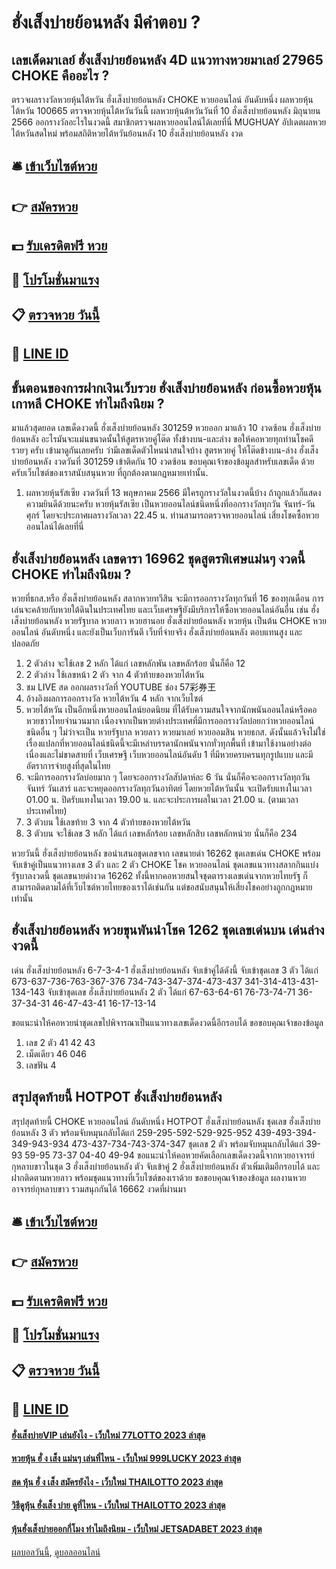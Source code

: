 # ฮั่งเส็งบ่ายย้อนหลัง มีคำตอบ ?
## เลขเด็ดมาเลย์ ฮั่งเส็งบ่ายย้อนหลัง 4D แนวทางหวยมาเลย์ 27965 CHOKE คืออะไร ?
ตรวจผลรางวัลหวยหุ้นไต้หวัน ฮั่งเส็งบ่ายย้อนหลัง CHOKE หวยออนไลน์ อันดับหนึ่ง ผลหวยหุ้นไต้หวัน 100665 ตรวจหวยหุ้นไต้หวันวันนี้ ผลหวยหุ้นต้หวันวันที่ 10 ฮั่งเส็งบ่ายย้อนหลัง มิถุนายน 2566 ออกรางวัลอะไรในงวดนี้ สมาชิกตรวจผลหวยออนไลน์ได้เลยที่นี่ MUGHUAY อัปเดตผลหวยไต้หวันสดใหม่ พร้อมสถิติหวยไต้หวันย้อนหลัง 10 ฮั่งเส็งบ่ายย้อนหลัง งวด

## 🛎 [เข้าเว็บไซต์หวย](https://bit.ly/3BG5bNw)
## 👉 [สมัครหวย](https://bit.ly/3BG5bNw)
## 💵 [รับเครดิตฟรี หวย](https://bit.ly/3C3mvgS)
## 👑 [โปรโมชั่นมาแรง](https://bit.ly/3C3mvgS)
## 📋 [ตรวจหวย วันนี้](https://bit.ly/3C3mvgS)
## 📱 [LINE ID](https://bit.ly/3C3mvgS)

## ขั้นตอนของการฝากเงินเว็บรวย ฮั่งเส็งบ่ายย้อนหลัง ก่อนซื้อหวยหุ้นเกาหลี CHOKE ทำไมถึงนิยม ?
มาแล้วสุดยอด เลขเด็ดงวดนี้ ฮั่งเส็งบ่ายย้อนหลัง 301259 หวยออก มาแล้ว 10 งวดซ้อน ฮั่งเส็งบ่ายย้อนหลัง อะไรมันจะแม่นขนาดนั้นให้สูตรหวยคู่โต๊ด ทั้งข้างบน-และล่าง ขอให้คอหวยทุกท่านโชคดีรวยๆ ครับ เข้ามาดูกันเลยครับ ว่ามีเลขเด็ดตัวไหนน่าสนใจบ้าง
สูตรหวยคู่ ให้โต๊ดข้างบน-ล่าง ฮั่งเส็งบ่ายย้อนหลัง งวดวันที่ 301259 เข้าติดกัน 10 งวดซ้อน
ขอบคุณเจ้าของข้อมูลสำหรับเลขเด็ด ด้วยครับเว็บไซต์ของเราสนับสนุนหวย ที่ถูกต้องตามกฏหมายเท่านั้น.
1. ผลหวยหุ้นรัสเซีย งวดวันที่ 13 พฤษภาคม 2566 มีใครถูกรางวัลในงวดนี้บ้าง ถ้าถูกแล้วก็แสดงความยินดีด้วยนะครับ หวยหุ้นรัสเซีย เป็นหวยออนไลน์ชนิดหนึ่งที่ออกรางวัลทุกวัน จันทร์-วันศุกร์ โดยจะประกาศผลรางวัลเวลา 22.45 น. ท่านสามารถตรวจหวยออนไลน์ เสี่ยงโชคซื้อหวยออนไลน์ได้เลยที่นี่

## ฮั่งเส็งบ่ายย้อนหลัง เลขดารา 16962 ชุดสูตรพิเศษแม่นๆ งวดนี้ CHOKE ทำไมถึงนิยม ?
หวยที่ธกส.หรือ ฮั่งเส็งบ่ายย้อนหลัง สลากหวยทวีสิน จะมีการออกรางวัลทุกวันที่ 16 ของทุกเดือน การเล่นจะคล้ายกับหวยใต้ดินในประเทศไทย และเว็บเศรษฐียังมีบริการให้ซื้อหวยออนไลน์อันอื่น เช่น ฮั่งเส็งบ่ายย้อนหลัง หวยรัฐบาล หวยลาว หวยฮานอย ฮั่งเส็งบ่ายย้อนหลัง หวยหุ้น เป็นต้น CHOKE หวยออนไลน์ อันดับหนึ่ง และยังเป็นเว็บการันตี เว็บที่จ่ายจริง ฮั่งเส็งบ่ายย้อนหลัง ตอบแทนสูง และปลอดภัย
1. 2 ตัวล่าง จะใช้เลข 2 หลัก ได้แก่ เลขหลักพัน เลขหลักร้อย นั่นก็คือ 12
2. 2 ตัวล่าง ใช้เลขหน้า 2 ตัว จาก 4 ตัวท้ายของหวยไต้หวัน
3. ชม LIVE สด ออกผลรางวัลที่ YOUTUBE ช่อง 57彩券王
4. อ้างอิงผลการออกรางวัล หวยไต้หวัน 4 หลัก จากเว็บไซต์
5. หวยไต้หวัน เป็นอีกหนึ่งหวยออนไลน์ยอดนิยม ที่ได้รับความสนใจจากนักพนันออนไลน์หรือคอหวยชาวไทยจำนวนมาก เนื่องจากเป็นหวยต่างประเทศที่มีการออกรางวัลบ่อยกว่าหวยออนไลน์ชนิดอื่น ๆ ไม่ว่าจะเป็น หวยรัฐบาล หวยลาว หวยมาเลย์ หวยออมสิน หวยธกส. ดังนั้นแล้วจึงไม่ใช่เรื่องแปลกที่หวยออนไลน์ชนิดนี้จะมีเหล่าบรรดานักพนันจากทั่วทุกพื้นที่ เข้ามาใช้งานอย่างต่อเนื่องและไม่ขาดสายที่ เว็บเศรษฐี เว็บหวยออนไลน์อันดับ 1 ที่มีหวยครบครนทุกรูปแบบ และมีอัตราการจ่ายสูงที่สุดในไทย
6. จะมีการออกรางวัลบ่อยมาก ๆ โดยจะออกรางวัลสัปดาห์ละ 6 วัน นั่นก็คือจะออกรางวัลทุกวันจันทร์ วันเสาร์ และจะหยุดออกรางวัลทุกวันอาทิตย์ โดยหวยไต้หวันนั้น จะเปิดรับแทงในเวลา 01.00 น. ปิดรับแทงในเวลา 19.00 น. และจะประการผลในเวลา 21.00 น. (ตามเวลาประเทศไทย)
7. 3 ตัวบน ใช้เลขท้าย 3 จาก 4 ตัวท้ายของหวยไต้หวัน
8. 3 ตัวบน จะใช้เลข 3 หลัก ได้แก่ เลขหลักร้อย เลขหลักสิบ เลขหลักหน่วย นั่นก็คือ 234

หวยวันนี้ ฮั่งเส็งบ่ายย้อนหลัง ขอนำเสนอชุดเลขจาก เลขนายดำ 16262 ชุดเลขเด่น CHOKE พร้อมจับเข้าคู่เป็นแนวทางเลข 3 ตัว และ 2 ตัว CHOKE โชค หวยออนไลน์ ชุดเลขแนวทางสลากกินแบ่งรัฐบาลงวดนี้ ชุดเลขนายดำงวด 16262 ทั้งนี้หากคอหวยสนใจชุดตารางเลขเด่นจากหวยไทยรัฐ ก็สามารถติดตามได้ที่เว็บไซต์หวยไทยของเราได้เช่นกัน แต่ขอสนับสนุนให้เสี่ยงโชคอย่างถูกกฎหมายเท่านั้น

## ฮั่งเส็งบ่ายย้อนหลัง หวยขุนพันนำโชค 1262 ชุดเลขเด่นบน เด่นล่าง งวดนี้
เด่น ฮั่งเส็งบ่ายย้อนหลัง 6-7-3-4-1 ฮั่งเส็งบ่ายย้อนหลัง จับเข้าคู่ได้ดังนี้
จับเข้าชุดเลข 3 ตัว ได้แก่
673-637-736-763-367-376
734-743-347-374-473-437
341-314-413-431-134-143
จับเข้าชุดเลข ฮั่งเส็งบ่ายย้อนหลัง 2 ตัว ได้แก่
67-63-64-61
76-73-74-71
36-37-34-31
46-47-43-41
16-17-13-14

ขอแนะนำให้คอหวยนำชุดเลขไปพิจารณาเป็นแนวทางเลขเด็ดงวดนี้อีกรอบได้
ขอขอบคุณเจ้าของข้อมูล
1. เลข 2 ตัว 41 42 43
2. เม็ดเดียว 46 046
3. เลขฟัน 4

## สรุปสุดท้ายนี้ HOTPOT ฮั่งเส็งบ่ายย้อนหลัง
สรุปสุดท้ายนี้ CHOKE หวยออนไลน์ อันดับหนึ่ง HOTPOT ฮั่งเส็งบ่ายย้อนหลัง ชุดเลข ฮั่งเส็งบ่ายย้อนหลัง 3 ตัว พร้อมจับหมุนกลับได้แก่
259-295-592-529-925-952
439-493-394-349-943-934
473-437-734-743-374-347
ชุดเลข 2 ตัว พร้อมจับหมุนกลับได้แก่
39-93
59-95
73-37
04-40
49-94
ขอแนะนำให้คอหวยคัดเลือกเลขเด็ดงวดนี้จากหวยอาจารย์กุหลาบขาวในชุด 3 ฮั่งเส็งบ่ายย้อนหลัง ตัว จับเข้าคู่ 2 ฮั่งเส็งบ่ายย้อนหลัง ตัวเพิ่มเติมอีกรอบได้ และฝากติดตามหวยลาว พร้อมชุดแนวทางที่เว็บไซต์ของเราด้วย
ขอขอบคุณเจ้าของข้อมูล
ผลงานหวยอาจารย์กุหลาบขาว รวมสนุกกันได้ 16662 งวดที่ผ่านมา


## 🛎 [เข้าเว็บไซต์หวย](https://bit.ly/3BG5bNw)
## 👉 [สมัครหวย](https://bit.ly/3BG5bNw)
## 💵 [รับเครดิตฟรี หวย](https://bit.ly/3C3mvgS)
## 👑 [โปรโมชั่นมาแรง](https://bit.ly/3C3mvgS)
## 📋 [ตรวจหวย วันนี้](https://bit.ly/3C3mvgS)
## 📱 [LINE ID](https://bit.ly/3C3mvgS)

#### [ฮั่งเส็งบ่ายVIP เล่นยังไง - เว็บใหม่ 77LOTTO 2023 ล่าสุด](https://atom.io/themes/ฮั่งเส็งบ่ายvip%20เล่นยังไง%20-%20เว็บใหม่%2077lotto%202023%20ล่าสุด)
#### [หวยหุ้น ฮั่ ง เส็ง แม่นๆ เล่นที่ไหน - เว็บใหม่ 999LUCKY 2023 ล่าสุด](https://atom.io/themes/หวยหุ้น%20ฮั่%20ง%20เส็ง%20แม่นๆ%20เล่นที่ไหน%20-%20เว็บใหม่%20999lucky%202023%20ล่าสุด)
#### [สด หุ้น ฮั่ ง เส็ง สมัครยังไง - เว็บใหม่ THAILOTTO 2023 ล่าสุด](https://atom.io/themes/สด%20หุ้น%20ฮั่%20ง%20เส็ง%20สมัครยังไง%20-%20เว็บใหม่%20thailotto%202023%20ล่าสุด)
#### [วิธีดูหุ้น ฮั่งเส็ง บ่าย ดูที่ไหน - เว็บใหม่ THAILOTTO 2023 ล่าสุด](https://atom.io/themes/วิธีดูหุ้น%20ฮั่งเส็ง%20บ่าย%20ดูที่ไหน%20-%20เว็บใหม่%20thailotto%202023%20ล่าสุด)
#### [หุ้นฮั่งเส็งบ่ายออกกี่โมง ทำไมถึงนิยม - เว็บใหม่ JETSADABET 2023 ล่าสุด](https://atom.io/themes/หุ้นฮั่งเส็งบ่ายออกกี่โมง%20ทำไมถึงนิยม%20-%20เว็บใหม่%20jetsadabet%202023%20ล่าสุด)

[ผลบอลวันนี้](https://siamsport.tv "ผลบอลวันนี้"), [ดูบอลออนไลน์](https://siamsport.tv/ดูบอลสด "ดูบอลออนไลน์")